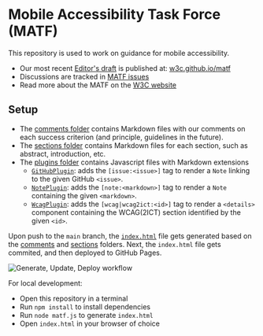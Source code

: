 # Mobile Accessibility Task Force (MATF)

This repository is used to work on guidance for mobile accessibility.

- Our most recent [Editor's draft](https://www.w3.org/standards/types/#ED) is published at: [w3c.github.io/matf](https://w3c.github.io/matf/)
- Discussions are tracked in [MATF issues](https://github.com/w3c/matf/issues)
- Read more about the MATF on the [W3C website](https://www.w3.org/WAI/about/groups/task-forces/matf/)

## Setup

- The [comments folder](/comments) contains Markdown files with our comments on each success criterion (and principle, guidelines in the future).
- The [sections folder](/sections) contains Markdown files for each section, such as abstract, introduction, etc.
- The [plugins folder](/plugins) contains Javascript files with Markdown extensions
  - [`GitHubPlugin`](/plugins/github.js): adds the `[issue:<issue>]` tag to render a `Note` linking to the given GitHub `<issue>`.
  - [`NotePlugin`](/plugins/note.js): adds the `[note:<markdown>]` tag to render a `Note` containing the given `<markdown>`.
  - [`WcagPlugin`](/plugins/wcag.js): adds the `[wcag|wcag2ict:<id>]` tag to render a `<details>` component containing the WCAG(2ICT) section identified by the given `<id>`.

Upon push to the `main` branch, the [`index.html`](index.html) file gets generated based on the [comments](/comments) and [sections](/sections) folders. Next, the `index.html` file gets commited, and then deployed to GitHub Pages.

![Generate, Update, Deploy workflow](https://github.com/w3c/matf/actions/workflows/deploy.yml/badge.svg)

For local development:

- Open this repository in a terminal
- Run `npm install` to install dependencies
- Run `node matf.js` to generate `index.html`
- Open `index.html` in your browser of choice
